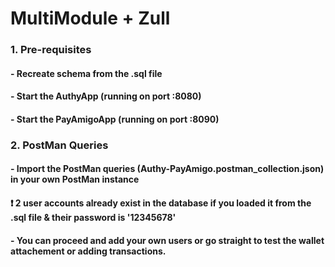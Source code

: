 # MultiModule + Zull 


### 1. Pre-requisites 
#### - Recreate schema from the .sql file

#### - Start the AuthyApp (running on port :8080)

#### - Start the PayAmigoApp (running on port :8090)

### 2. PostMan Queries

#### - Import the PostMan queries (Authy-PayAmigo.postman_collection.json) in your own PostMan instance

#### ❗ 2 user accounts already exist in the database if you loaded it from the .sql file & their password is '12345678'

#### - You can proceed and add your own users or go straight to test the wallet attachement or adding transactions.
